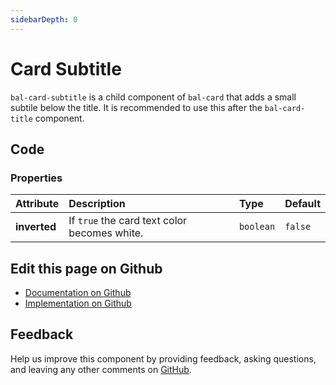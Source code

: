 ```yaml
---
sidebarDepth: 0
---
```



# Card Subtitle

`bal-card-subtitle` is a child component of `bal-card` that adds a small subtile below the title. It is recommended to use this after the `bal-card-title` component.




<ClientOnly><docs-component-tabs></docs-component-tabs></ClientOnly>

<!-- docs:child of bal-card -->


## Code

### Properties


| Attribute    | Description                                  | Type      | Default |
| :----------- | :------------------------------------------- | :-------- | :------ |
| **inverted** | If `true` the card text color becomes white. | `boolean` | `false` |




## Edit this page on Github

* [Documentation on Github](https://github.com/baloise/design-system/blob/master/docs/src/components/components/bal-card-subtitle.md)
* [Implementation on Github](https://github.com/baloise/design-system/blob/master/packages/components/src/components/bal-card-subtitle)

## Feedback

Help us improve this component by providing feedback, asking questions, and leaving any other comments on [GitHub](https://github.com/baloise/design-system/issues/new).

